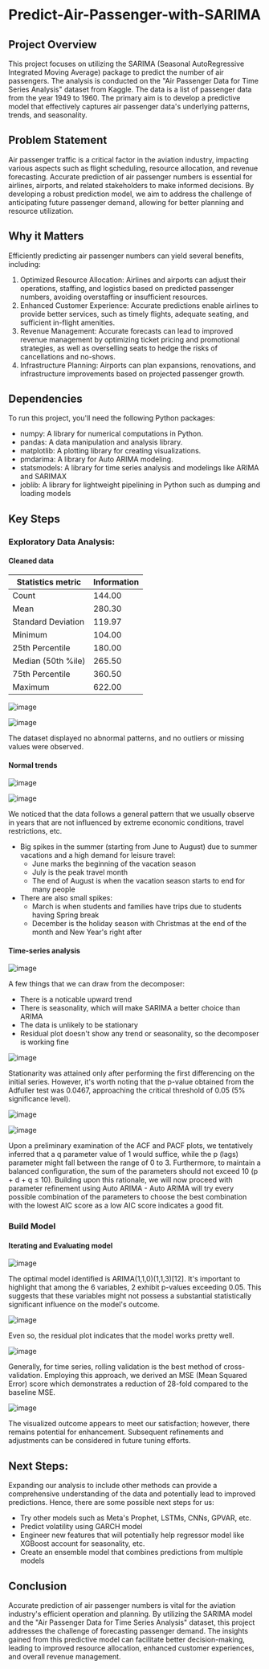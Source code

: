 # Predict-Air-Passenger-with-SARIMA

## Project Overview
This project focuses on utilizing the SARIMA (Seasonal AutoRegressive Integrated Moving Average) package to predict the number of air passengers. The analysis is conducted on the "Air Passenger Data for Time Series Analysis" dataset from Kaggle. The data is a list of passenger data from the year 1949 to 1960. The primary aim is to develop a predictive model that effectively captures air passenger data's underlying patterns, trends, and seasonality.

## Problem Statement
Air passenger traffic is a critical factor in the aviation industry, impacting various aspects such as flight scheduling, resource allocation, and revenue forecasting. Accurate prediction of air passenger numbers is essential for airlines, airports, and related stakeholders to make informed decisions. By developing a robust prediction model, we aim to address the challenge of anticipating future passenger demand, allowing for better planning and resource utilization.

## Why it Matters
Efficiently predicting air passenger numbers can yield several benefits, including:
1. Optimized Resource Allocation: Airlines and airports can adjust their operations, staffing, and logistics based on predicted passenger numbers, avoiding overstaffing or insufficient resources.
2. Enhanced Customer Experience: Accurate predictions enable airlines to provide better services, such as timely flights, adequate seating, and sufficient in-flight amenities.
3. Revenue Management: Accurate forecasts can lead to improved revenue management by optimizing ticket pricing and promotional strategies, as well as overselling seats to hedge the risks of cancellations and no-shows.
4. Infrastructure Planning: Airports can plan expansions, renovations, and infrastructure improvements based on projected passenger growth.


## Dependencies
To run this project, you'll need the following Python packages:
* numpy: A library for numerical computations in Python.
* pandas: A data manipulation and analysis library.
* matplotlib: A plotting library for creating visualizations.
* pmdarima: A library for Auto ARIMA modeling.
* statsmodels: A library for time series analysis and modelings like ARIMA and SARIMAX
* joblib: A library for lightweight pipelining in Python such as dumping and loading models


## Key Steps
### Exploratory Data Analysis:
#### Cleaned data

| Statistics metric | Information    |
| ------------------| -------------- |
| Count             | 144.00         |
| Mean              | 280.30         |
| Standard Deviation| 119.97         |
| Minimum           | 104.00         |
| 25th Percentile   | 180.00         |
| Median (50th %ile)| 265.50         |
| 75th Percentile   | 360.50         |
| Maximum           | 622.00         |

![image](https://github.com/DewieDecimal/Predict-Air-Passenger-with-SARIMA/assets/125356334/5d491c38-4bfe-4b28-b966-0c6abc938841)

![image](https://github.com/DewieDecimal/Predict-Air-Passenger-with-SARIMA/assets/125356334/220bd68a-af76-4c98-876b-93f8c66d44aa)

The dataset displayed no abnormal patterns, and no outliers or missing values were observed.

#### Normal trends

![image](https://github.com/DewieDecimal/Predict-Air-Passenger-with-SARIMA/assets/125356334/8b7cfeba-3907-44d2-a397-5bf3e52b8128)

![image](https://github.com/DewieDecimal/Predict-Air-Passenger-with-SARIMA/assets/125356334/b509e3f8-954b-44cb-b932-415d86cc7240)

We noticed that the data follows a general pattern that we usually observe in years that are not influenced by extreme economic conditions, travel restrictions, etc.
* Big spikes in the summer (starting from June to August) due to summer vacations and a high demand for leisure travel:
    * June marks the beginning of the vacation season
    * July is the peak travel month
    * The end of August is when the vacation season starts to end for many people
* There are also small spikes:
    * March is when students and families have trips due to students having Spring break
    * December is the holiday season with Christmas at the end of the month and New Year's right after

#### Time-series analysis
![image](https://github.com/DewieDecimal/Predict-Air-Passenger-with-SARIMA/assets/125356334/42d4af59-30ab-4c8e-920e-b1a9fc71dc38)

A few things that we can draw from the decomposer:
* There is a noticable upward trend
* There is seasonality, which will make SARIMA a better choice than ARIMA
* The data is unlikely to be stationary
* Residual plot doesn't show any trend or seasonality, so the decomposer is working fine

![image](https://github.com/DewieDecimal/Predict-Air-Passenger-with-SARIMA/assets/125356334/b5275acf-6329-4136-84fe-156fda14b25d)

Stationarity was attained only after performing the first differencing on the initial series. However, it's worth noting that the p-value obtained from the Adfuller test was 0.0467, approaching the critical threshold of 0.05 (5% significance level).

![image](https://github.com/DewieDecimal/Predict-Air-Passenger-with-SARIMA/assets/125356334/1fe63714-01fe-4cea-ad48-822c261f8278)

![image](https://github.com/DewieDecimal/Predict-Air-Passenger-with-SARIMA/assets/125356334/bc5d246a-0196-45ed-9dec-9bf31887c222)

Upon a preliminary examination of the ACF and PACF plots, we tentatively inferred that a q parameter value of 1 would suffice, while the p (lags) parameter might fall between the range of 0 to 3. Furthermore, to maintain a balanced configuration, the sum of the parameters should not exceed 10 (p + d + q ≤ 10). Building upon this rationale, we will now proceed with parameter refinement using Auto ARIMA - Auto ARIMA will try every possible combination of the parameters to choose the best combination with the lowest AIC score as a low AIC score indicates a good fit.



### Build Model
#### Iterating and Evaluating model

![image](https://github.com/DewieDecimal/Predict-Air-Passenger-with-SARIMA/assets/125356334/8b8bee11-66d6-4622-9328-6af0c5f795f5)

The optimal model identified is ARIMA(1,1,0)(1,1,3)[12]. It's important to highlight that among the 6 variables, 2 exhibit p-values exceeding 0.05. This suggests that these variables might not possess a substantial statistically significant influence on the model's outcome.

![image](https://github.com/DewieDecimal/Predict-Air-Passenger-with-SARIMA/assets/125356334/e7fb94c1-22f4-4d04-b2ce-6aaddc9a210a)

Even so, the residual plot indicates that the model works pretty well. 

![image](https://github.com/DewieDecimal/Predict-Air-Passenger-with-SARIMA/assets/125356334/92affcf4-a8d9-4755-be85-3b0274aa771c)

Generally, for time series, rolling validation is the best method of cross-validation. Employing this approach, we derived an MSE (Mean Squared Error) score which demonstrates a reduction of 28-fold compared to the baseline MSE.

![image](https://github.com/DewieDecimal/Predict-Air-Passenger-with-SARIMA/assets/125356334/627ba8f8-d7ae-43d8-bf07-ed538da116e8)

The visualized outcome appears to meet our satisfaction; however, there remains potential for enhancement. Subsequent refinements and adjustments can be considered in future tuning efforts.


## Next Steps:
Expanding our analysis to include other methods can provide a comprehensive understanding of the data and potentially lead to improved predictions. Hence, there are some possible next steps for us:
* Try other models such as Meta's Prophet, LSTMs, CNNs, GPVAR, etc.
* Predict volatility using GARCH model
* Engineer new features that will potentially help regressor model like XGBoost account for seasonality, etc.
* Create an ensemble model that combines predictions from multiple models


## Conclusion
Accurate prediction of air passenger numbers is vital for the aviation industry's efficient operation and planning. By utilizing the SARIMA model and the "Air Passenger Data for Time Series Analysis" dataset, this project addresses the challenge of forecasting passenger demand. The insights gained from this predictive model can facilitate better decision-making, leading to improved resource allocation, enhanced customer experiences, and overall revenue management.
